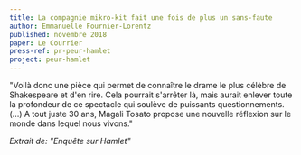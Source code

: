 ```yaml
---
title: La compagnie mikro-kit fait une fois de plus un sans-faute
author: Emmanuelle Fournier-Lorentz
published: novembre 2018
paper: Le Courrier
press-ref: pr-peur-hamlet
project: peur-hamlet
---
```


"Voilà donc une pièce qui permet de connaître le drame le plus célèbre de Shakespeare et d'en rire. Cela pourrait s'arrêter là, mais aurait enlever toute la profondeur de ce spectacle qui soulève de puissants questionnements. (...) A tout juste 30 ans, Magali Tosato propose une nouvelle réflexion sur le monde dans lequel nous vivons."

*Extrait de: "Enquête sur Hamlet"*
